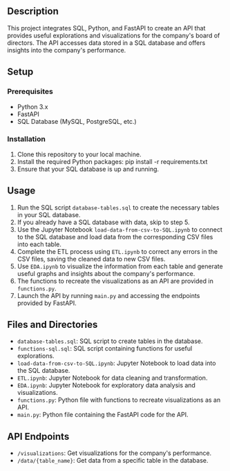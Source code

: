 ## Description
This project integrates SQL, Python, and FastAPI to create an API that provides useful explorations and visualizations for the company's board of directors. The API accesses data stored in a SQL database and offers insights into the company's performance.

## Setup
### Prerequisites
- Python 3.x
- FastAPI
- SQL Database (MySQL, PostgreSQL, etc.)

### Installation
1. Clone this repository to your local machine.
2. Install the required Python packages:
    pip install -r requirements.txt
3. Ensure that your SQL database is up and running.

## Usage
1. Run the SQL script `database-tables.sql` to create the necessary tables in your SQL database.
2. If you already have a SQL database with data, skip to step 5.
3. Use the Jupyter Notebook `load-data-from-csv-to-SQL.ipynb` to connect to the SQL database and load data from the corresponding CSV files into each table.
4. Complete the ETL process using `ETL.ipynb` to correct any errors in the CSV files, saving the cleaned data to new CSV files.
5. Use `EDA.ipynb` to visualize the information from each table and generate useful graphs and insights about the company's performance.
6. The functions to recreate the visualizations as an API are provided in `functions.py`.
7. Launch the API by running `main.py` and accessing the endpoints provided by FastAPI.

## Files and Directories
- `database-tables.sql`: SQL script to create tables in the database.
- `functions-sql.sql`: SQL script containing functions for useful explorations.
- `load-data-from-csv-to-SQL.ipynb`: Jupyter Notebook to load data into the SQL database.
- `ETL.ipynb`: Jupyter Notebook for data cleaning and transformation.
- `EDA.ipynb`: Jupyter Notebook for exploratory data analysis and visualizations.
- `functions.py`: Python file with functions to recreate visualizations as an API.
- `main.py`: Python file containing the FastAPI code for the API.

## API Endpoints
- `/visualizations`: Get visualizations for the company's performance.
- `/data/{table_name}`: Get data from a specific table in the database.


